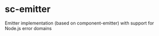 # sc-emitter
Emitter implementation (based on component-emitter) with support for Node.js error domains
